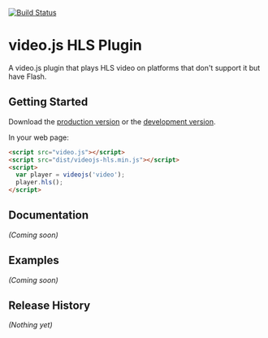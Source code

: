 [![Build Status](https://travis-ci.org/bclwhitaker/videojs-contrib-hls.png)](https://travis-ci.org/bclwhitaker/videojs-contrib-hls)

# video.js HLS Plugin

A video.js plugin that plays HLS video on platforms that don't support it but have Flash.

## Getting Started
Download the [production version][min] or the [development version][max].

[min]: https://raw.bithub.com/dlapalomento/video-js-hls/master/dist/videojs-hls.min.js
[max]: https://raw.bithub.com/dlapalomento/video-js-hls/master/dist/videojs-hls.js

In your web page:

```html
<script src="video.js"></script>
<script src="dist/videojs-hls.min.js"></script>
<script>
  var player = videojs('video');
  player.hls();
</script>
```

## Documentation
_(Coming soon)_

## Examples
_(Coming soon)_

## Release History
_(Nothing yet)_
